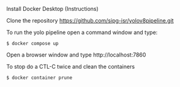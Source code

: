 Install Docker Desktop (Instructions)

Clone the repository https://github.com/sipg-isr/yolov8pipeline.git

To run the yolo pipeline open a command window and type:

```shell
$ docker compose up
```
Open a browser window and type http://localhost:7860

To stop do a CTL-C twice and clean the containers

```shell
$ docker container prune
```


